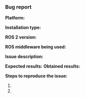 <!--
Please follow the template of the relevant category below when opening your issue.
-->

<!--
---------------------------------------------------
GENERAL SUPPORT INFORMATION
---------------------------------------------------
The GitHub issue tracker is for bug reports and feature requests.
General support can be found on Discourse:
-->

<!--
---------------------------------------------------
BUG REPORT INFORMATION
---------------------------------------------------
Please check that the bug has not already been filed at: https://github.com/ros2/ros2/issues
Please consider providing a [short, self contained, correct (compilable), example](http://sscce.org/).
-->

### Bug report

**Platform:**
<!-- e.g. "OS X 10.10" or "Ubuntu 16.04 running Windows 7 virtual machine" -->

**Installation type:**
<!-- "pre-built binaries" or "installed from source" -->

**ROS 2 version:**
<!-- e.g. "alpha8". If you are unsure, please say so and specify when you started using ROS 2. -->

**ROS middleware being used:**
<!-- e.g. "Connext" or "unsure". -->

**Issue description:**
<!--
Describe the problem including the expected output and the obtained output.
Please include enough information for another person to understand the issue.
-->

**Expected results:**
**Obtained results:**

**Steps to reproduce the issue:**

1. 
1. 

